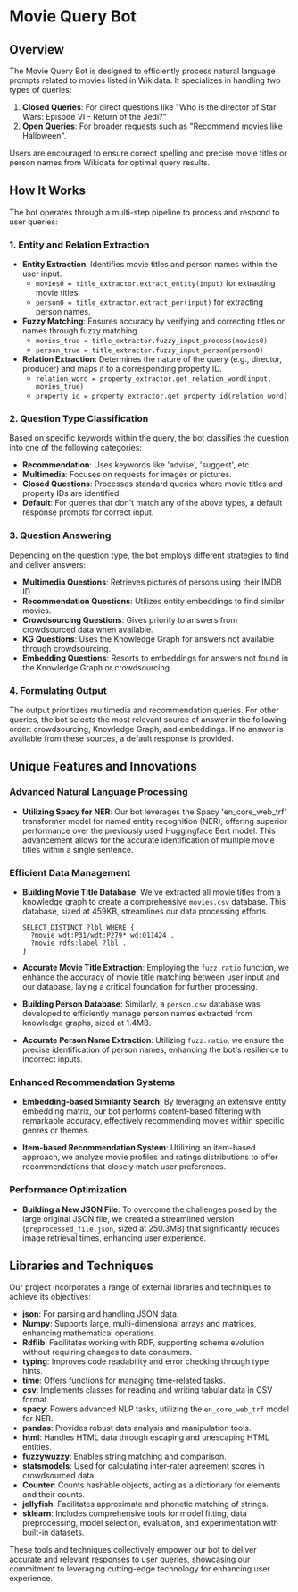 # Movie Query Bot

## Overview

The Movie Query Bot is designed to efficiently process natural language prompts related to movies listed in Wikidata. It specializes in handling two types of queries:

1. **Closed Queries**: For direct questions like "Who is the director of Star Wars: Episode VI - Return of the Jedi?"
2. **Open Queries**: For broader requests such as "Recommend movies like Halloween".

Users are encouraged to ensure correct spelling and precise movie titles or person names from Wikidata for optimal query results. 

## How It Works

The bot operates through a multi-step pipeline to process and respond to user queries:

### 1. Entity and Relation Extraction

- **Entity Extraction**: Identifies movie titles and person names within the user input.
  - `movies0 = title_extractor.extract_entity(input)` for extracting movie titles.
  - `person0 = title_extractor.extract_per(input)` for extracting person names.
- **Fuzzy Matching**: Ensures accuracy by verifying and correcting titles or names through fuzzy matching.
  - `movies_true = title_extractor.fuzzy_input_process(movies0)`
  - `person_true = title_extractor.fuzzy_input_person(person0)`
- **Relation Extraction**: Determines the nature of the query (e.g., director, producer) and maps it to a corresponding property ID.
  - `relation_word = property_extractor.get_relation_word(input, movies_true)`
  - `property_id = property_extractor.get_property_id(relation_word)`

### 2. Question Type Classification

Based on specific keywords within the query, the bot classifies the question into one of the following categories:

- **Recommendation**: Uses keywords like 'advise', 'suggest', etc.
- **Multimedia**: Focuses on requests for images or pictures.
- **Closed Questions**: Processes standard queries where movie titles and property IDs are identified.
- **Default**: For queries that don't match any of the above types, a default response prompts for correct input.

### 3. Question Answering

Depending on the question type, the bot employs different strategies to find and deliver answers:

- **Multimedia Questions**: Retrieves pictures of persons using their IMDB ID.
- **Recommendation Questions**: Utilizes entity embeddings to find similar movies.
- **Crowdsourcing Questions**: Gives priority to answers from crowdsourced data when available.
- **KG Questions**: Uses the Knowledge Graph for answers not available through crowdsourcing.
- **Embedding Questions**: Resorts to embeddings for answers not found in the Knowledge Graph or crowdsourcing.

### 4. Formulating Output

The output prioritizes multimedia and recommendation queries. For other queries, the bot selects the most relevant source of answer in the following order: crowdsourcing, Knowledge Graph, and embeddings. If no answer is available from these sources, a default response is provided.

##  Unique Features and Innovations

### Advanced Natural Language Processing

- **Utilizing Spacy for NER**: Our bot leverages the Spacy 'en_core_web_trf' transformer model for named entity recognition (NER), offering superior performance over the previously used Huggingface Bert model. This advancement allows for the accurate identification of multiple movie titles within a single sentence.

### Efficient Data Management

- **Building Movie Title Database**: We've extracted all movie titles from a knowledge graph to create a comprehensive `movies.csv` database. This database, sized at 459KB, streamlines our data processing efforts.

    ```sparql
    SELECT DISTINCT ?lbl WHERE {
      ?movie wdt:P31/wdt:P279* wd:Q11424 .
      ?movie rdfs:label ?lbl .
    }
    ```

- **Accurate Movie Title Extraction**: Employing the `fuzz.ratio` function, we enhance the accuracy of movie title matching between user input and our database, laying a critical foundation for further processing.

- **Building Person Database**: Similarly, a `person.csv` database was developed to efficiently manage person names extracted from knowledge graphs, sized at 1.4MB.

- **Accurate Person Name Extraction**: Utilizing `fuzz.ratio`, we ensure the precise identification of person names, enhancing the bot's resilience to incorrect inputs.

### Enhanced Recommendation Systems

- **Embedding-based Similarity Search**: By leveraging an extensive entity embedding matrix, our bot performs content-based filtering with remarkable accuracy, effectively recommending movies within specific genres or themes.

- **Item-based Recommendation System**: Utilizing an item-based approach, we analyze movie profiles and ratings distributions to offer recommendations that closely match user preferences.

### Performance Optimization

- **Building a New JSON File**: To overcome the challenges posed by the large original JSON file, we created a streamlined version (`preprocessed_file.json`, sized at 250.3MB) that significantly reduces image retrieval times, enhancing user experience.

##  Libraries and Techniques

Our project incorporates a range of external libraries and techniques to achieve its objectives:

- **json**: For parsing and handling JSON data.
- **Numpy**: Supports large, multi-dimensional arrays and matrices, enhancing mathematical operations.
- **Rdflib**: Facilitates working with RDF, supporting schema evolution without requiring changes to data consumers.
- **typing**: Improves code readability and error checking through type hints.
- **time**: Offers functions for managing time-related tasks.
- **csv**: Implements classes for reading and writing tabular data in CSV format.
- **spacy**: Powers advanced NLP tasks, utilizing the `en_core_web_trf` model for NER.
- **pandas**: Provides robust data analysis and manipulation tools.
- **html**: Handles HTML data through escaping and unescaping HTML entities.
- **fuzzywuzzy**: Enables string matching and comparison.
- **statsmodels**: Used for calculating inter-rater agreement scores in crowdsourced data.
- **Counter**: Counts hashable objects, acting as a dictionary for elements and their counts.
- **jellyfish**: Facilitates approximate and phonetic matching of strings.
- **sklearn**: Includes comprehensive tools for model fitting, data preprocessing, model selection, evaluation, and experimentation with built-in datasets.

These tools and techniques collectively empower our bot to deliver accurate and relevant responses to user queries, showcasing our commitment to leveraging cutting-edge technology for enhancing user experience.



